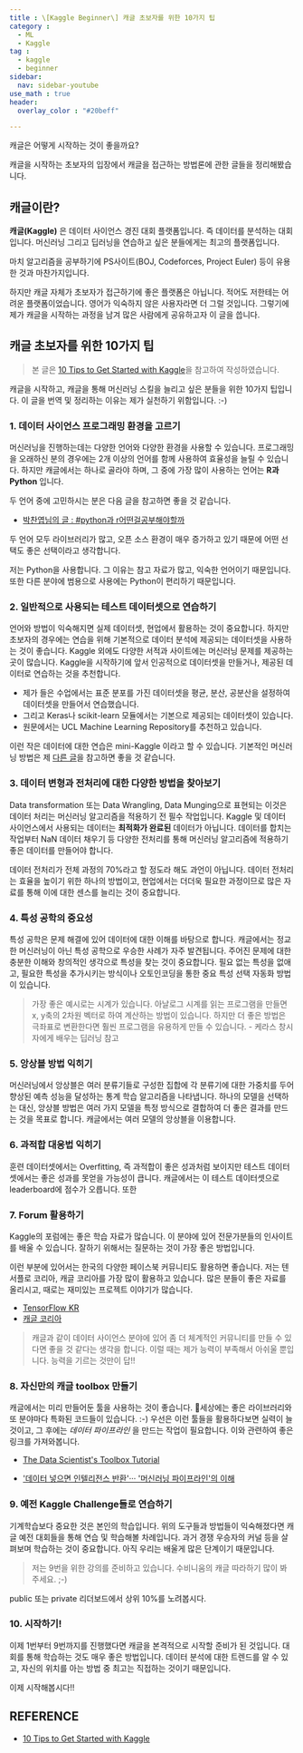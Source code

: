 ```yaml
---
title : \[Kaggle Beginner\] 캐글 초보자를 위한 10가지 팁
category :
  - ML
  - Kaggle
tag :
  - kaggle
  - beginner
sidebar:
  nav: sidebar-youtube
use_math : true
header:
  overlay_color : "#20beff"

---
```


캐글은 어떻게 시작하는 것이 좋을까요?

캐글을 시작하는 초보자의 입장에서 캐글을 접근하는 방법론에 관한 글들을 정리해봤습니다.

## 캐글이란?

**캐글(Kaggle)** 은 데이터 사이언스 경진 대회 플랫폼입니다. 즉 데이터를 분석하는 대회입니다.
머신러닝 그리고 딥러닝을 연습하고 싶은 분들에게는 최고의 플랫폼입니다.

마치 알고리즘을 공부하기에 PS사이트(BOJ, Codeforces, Project Euler) 등이 유용한 것과 마찬가지입니다.

하지만 캐글 자체가 초보자가 접근하기에 좋은 플랫폼은 아닙니다. 적어도 저한테는 어려운 플랫폼이었습니다.
영어가 익숙하지 않은 사용자라면 더 그럴 것입니다. 그렇기에 제가 캐글을 시작하는 과정을 남겨 많은 사람에게 공유하고자 이 글을 씁니다.

## 캐글 초보자를 위한 10가지 팁

> 본 글은 [10 Tips to Get Started with Kaggle](https://opendatascience.com/10-tips-to-get-started-with-kaggle/)을 참고하여 작성하였습니다.

캐글을 시작하고, 캐글을 통해 머신러닝 스킬을 늘리고 싶은 분들을 위한 10가지 팁입니다.
이 글을 번역 및 정리하는 이유는 제가 실천하기 위함입니다. :-)

### 1. 데이터 사이언스 프로그래밍 환경을 고르기

머신러닝을 진행하는데는 다양한 언어와 다양한 환경을 사용할 수 있습니다.
프로그래밍을 오래하신 분의 경우에는 2개 이상의 언어를 함께 사용하여 효율성을 늘릴 수 있습니다.
하지만 캐글에서는 하나로 골라야 하며, 그 중에 가장 많이 사용하는 언어는 **R과 Python** 입니다.

두 언어 중에 고민하시는 분은 다음 글을 참고하면 좋을 것 같습니다.

- [박찬엽님의 글 : #python과 r어떤걸공부해야할까](https://www.facebook.com/story.php?story_fbid=2272737092766126&id=100000895736862&ref=bookmarks)

두 언어 모두 라이브러리가 많고, 오픈 소스 환경이 매우 증가하고 있기 때문에 어떤 선택도 좋은 선택이라고 생각합니다.

저는 Python을 사용합니다. 그 이유는 참고 자료가 많고, 익숙한 언어이기 때문입니다.
또한 다른 분야에 범용으로 사용에는 Python이 편리하기 때문입니다.

### 2. 일반적으로 사용되는 테스트 데이터셋으로 연습하기

언어와 방법이 익숙해지면 실제 데이터셋, 현업에서 활용하는 것이 중요합니다.
하지만 초보자의 경우에는 연습을 위해 기본적으로 데이터 분석에 제공되는 데이터셋을 사용하는 것이 좋습니다.
Kaggle 외에도 다양한 서적과 사이트에는 머신러닝 문제를 제공하는 곳이 많습니다.
Kaggle을 시작하기에 앞서 인공적으로 데이터셋을 만들거나, 제공된 데이터로 연습하는 것을 추천합니다.

- 제가 들은 수업에서는 표준 분포를 가진 데이터셋을 평균, 분산, 공분산을 설정하여 데이터셋을 만들어서 연습했습니다.
- 그리고 Keras나 scikit-learn 모듈에서는 기본으로 제공되는 데이터셋이 있습니다.
- 원문에서는 UCL Machine Learning Repository를 추천하고 있습니다.

이런 작은 데이터에 대한 연습은 mini-Kaggle 이라고 할 수 있습니다. 기본적인 머신러닝 방법은 제 [다른 글](./MLwithPython)을 참고하면 좋을 것 같습니다.

### 3. 데이터 변형과 전처리에 대한 다양한 방법을 찾아보기

Data transformation 또는 Data Wrangling, Data Munging으로 표현되는 이것은 데이터 처리는 머신러닝 알고리즘을 적용하기 전 필수 작업입니다. Kaggle 및 데이터 사이언스에서 사용되는 데이터는 **최적화가 완료된** 데이터가 아닙니다.
데이터를 합치는 작업부터 NaN 데이터 채우기 등 다양한 전처리를 통해 머신러닝 알고리즘에 적용하기 좋은 데이터를 만들어야 합니다.

데이터 전처리가 전체 과정의 70%라고 할 정도라 해도 과언이 아닙니다. 데이터 전처리는 효율을 높이기 위한 하나의 방법이고, 현업에서는 더더욱 필요한 과정이므로 많은 자료를 통해 이에 대한 센스를 늘리는 것이 중요합니다.

### 4. 특성 공학의 중요성

특성 공학은 문제 해결에 있어 데이터에 대한 이해를 바탕으로 합니다. 캐글에서는 정교한 머신러닝이 아닌 특성 공학으로 우승한 사례가 자주 발견됩니다. 주어진 문제에 대한 충분한 이해와 창의적인 생각으로 특성을 찾는 것이 중요합니다. 필요 없는 특성을 없애고, 필요한 특성을 추가시키는 방식이나 오토인코딩을 통한 중요 특성 선택 자동화 방법이 있습니다.

> 가장 좋은 예시로는 시계가 있습니다. 아날로그 시계를 읽는 프로그램을 만들면 x, y축의 2차원 벡터로 하여 계산하는 방법이 있습니다. 하지만 더 좋은 방법은 극좌표로 변환한다면 훨씬 프로그램을 유용하게 만들 수 있습니다. - 케라스 창시자에게 배우는 딥러닝 참고

### 5. 앙상블 방법 익히기

머신러닝에서 앙상블은 여러 분류기들로 구성한 집합에 각 분류기에 대한 가중치를 두어 향상된 예측 성능을 달성하는 통계 학습 알고리즘을 나타냅니다.
하나의 모델을 선택하는 대신, 앙상블 방법은 여러 가지 모델을 특정 방식으로 결합하여 더 좋은 결과를 만드는 것을 목표로 합니다.
캐글에서는 여러 모델의 앙상블을 이용합니다.

### 6. 과적합 대응법 익히기

훈련 데이터셋에서는 Overfitting, 즉 과적합이 좋은 성과처럼 보이지만 테스트 데이터셋에서는 좋은 성과를 못얻을 가능성이 큽니다.
캐글에서는 이 테스트 데이터셋으로 leaderboard에 점수가 오릅니다. 또한

### 7. Forum 활용하기

Kaggle의 포럼에는 좋은 학습 자료가 많습니다. 이 분야에 있어 전문가분들의 인사이트를 배울 수 있습니다.
잘하기 위해서는 질문하는 것이 가장 좋은 방법입니다.

이런 부분에 있어서는 한국의 다양한 페이스북 커뮤니티도 활용하면 좋습니다.
저는 텐서플로 코리아, 캐글 코리아를 가장 많이 활용하고 있습니다.
많은 분들이 좋은 자료를 올리시고, 때로는 재미있는 프로젝트 이야기가 많습니다.

- [TensorFlow KR](https://www.facebook.com/groups/TensorFlowKR/)
- [캐글 코리아](https://www.facebook.com/groups/KaggleKoreaOpenGroup/)

> 캐글과 같이 데이터 사이언스 분야에 있어 좀 더 체계적인 커뮤니티를 만들 수 있다면 좋을 것 같다는 생각을 합니다. 이럴 때는 제가 능력이 부족해서 아쉬울 뿐입니다. 능력을 기르는 것만이 답!!

### 8. 자신만의 캐글 toolbox 만들기

캐글에서는 미리 만들어둔 툴을 사용하는 것이 좋습니다. 세상에는 좋은 라이브러리와 또 분야마다 특화된 코드들이 있습니다. :-)
우선은 이런 툴들을 활용하다보면 실력이 늘것이고, 그 후에는 *데이터 파이프라인* 을 만드는 작업이 필요합니다.
이와 관련하여 좋은 링크를 가져와봅니다.

- [The Data Scientist's Toolbox Tutorial](https://www.kaggle.com/mjbahmani/the-data-scientist-s-toolbox-tutorial-1/notebook)

- ['데이터 넣으면 인텔리전스 반환'··· '머신러닝 파이프라인'의 이해](https://www.ciokorea.com/news/39248)

### 9. 예전 Kaggle Challenge들로 연습하기

기계학습보다 중요한 것은 본인의 학습입니다. 위의 도구들과 방법들이 익숙해졌다면 캐글 예전 대회들을 통해 연습 및 학습해볼 차례입니다.
과거 경쟁 우승자의 커널 등을 살펴보며 학습하는 것이 중요합니다. 아직 우리는 배울게 많은 단계이기 때문입니다.

> 저는 9번을 위한 강의를 준비하고 있습니다. 수비니움의 캐글 따라하기 많이 봐주세요. ;-)

public 또는 private 리더보드에서 상위 10%를 노려봅시다.

### 10. 시작하기!

이제 1번부터 9번까지를 진행했다면 캐글을 본격적으로 시작할 준비가 된 것입니다.
대회를 통해 학습하는 것도 매우 좋은 방법입니다. 데이터 분석에 대한 트렌드를 알 수 있고, 자신의 위치를 아는 방법 중 최고는 직접하는 것이기 때문입니다.

이제 시작해봅시다!!

## REFERENCE

- [10 Tips to Get Started with Kaggle](https://opendatascience.com/10-tips-to-get-started-with-kaggle/)
